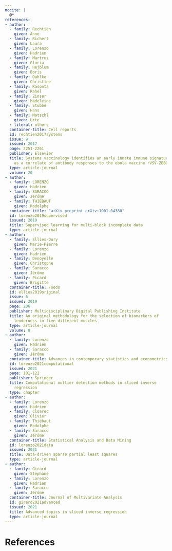 ```yaml
---
nocite: |
  @*
references:
- author:
  - family: Rechtien
    given: Anne
  - family: Richert
    given: Laura
  - family: Lorenzo
    given: Hadrien
  - family: Martrus
    given: Gloria
  - family: Hejblum
    given: Boris
  - family: Dahlke
    given: Christine
  - family: Kasonta
    given: Rahel
  - family: Zinser
    given: Madeleine
  - family: Stubbe
    given: Hans
  - family: Matschl
    given: Urte
  - literal: others
  container-title: Cell reports
  id: rechtien2017systems
  issue: 9
  issued: 2017
  page: 2251-2261
  publisher: Elsevier
  title: Systems vaccinology identifies an early innate immune signature
    as a correlate of antibody responses to the ebola vaccine rVSV-ZEBOV
  type: article-journal
  volume: 20
- author:
  - family: LORENZO
    given: Hadrien
  - family: SARACCO
    given: Jérôme
  - family: THIÉBAUT
    given: Rodolphe
  container-title: "arXiv preprint arXiv:1901.04380"
  id: lorenzo2019supervised
  issued: 2019
  title: Supervised learning for multi-block incomplete data
  type: article-journal
- author:
  - family: Ellies-Oury
    given: Marie-Pierre
  - family: Lorenzo
    given: Hadrien
  - family: Denoyelle
    given: Christophe
  - family: Saracco
    given: Jérôme
  - family: Picard
    given: Brigitte
  container-title: Foods
  id: ellies2019original
  issue: 6
  issued: 2019
  page: 206
  publisher: Multidisciplinary Digital Publishing Institute
  title: An original methodology for the selection of biomarkers of
    tenderness in five different muscles
  type: article-journal
  volume: 8
- author:
  - family: Lorenzo
    given: Hadrien
  - family: Saracco
    given: Jérôme
  container-title: Advances in contemporary statistics and econometrics
  id: lorenzo2021computational
  issued: 2021
  page: 101-122
  publisher: Springer
  title: Computational outlier detection methods in sliced inverse
    regression
  type: chapter
- author:
  - family: Lorenzo
    given: Hadrien
  - family: Cloarec
    given: Olivier
  - family: Thiébaut
    given: Rodolphe
  - family: Saracco
    given: Jérôme
  container-title: Statistical Analysis and Data Mining
  id: lorenzo2021data
  issued: 2021
  title: Data-driven sparse partial least squares
  type: article-journal
- author:
  - family: Girard
    given: Stéphane
  - family: Lorenzo
    given: Hadrien
  - family: Saracco
    given: Jérôme
  container-title: Journal of Multivariate Analysis
  id: girard2021advanced
  issued: 2021
  title: Advanced topics in sliced inverse regression
  type: article-journal
---
```


# References